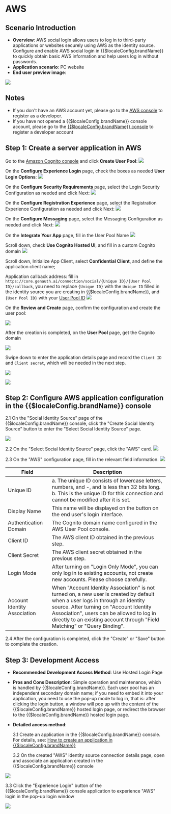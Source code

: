# AWS

<LastUpdated />

## Scenario Introduction

- **Overview**: AWS social login allows users to log in to third-party applications or websites securely using AWS as the identity source. Configure and enable AWS social login in {{$localeConfig.brandName}} to quickly obtain basic AWS information and help users log in without passwords.
- **Application scenario**: PC website
- **End user preview image**:

![](./images/login-app-1.jpeg)

## Notes

- If you don't have an AWS account yet, please go to the [AWS console](https://console.aws.amazon.com/) to register as a developer.
- If you have not opened a {{$localeConfig.brandName}} console account, please go to the [{{$localeConfig.brandName}} console](https://www.genauth.ai/) to register a developer account

## Step 1: Create a server application in AWS

Go to the [Amazon Cognito console](https://console.aws.amazon.com/cognito/home) and click **Create User Pool**:
![](./images/open-manage-center-1.jpg)

On the **Configure Experience Login** page, check the boxes as needed **User Login Options**:
![](./images/open-account-1.jpg)

On the **Configure Security Requirements** page, select the Login Security Configuration as needed and click Next:
![](./images/create-client-1.jpeg)

On the **Configure Registration Experience** page, select the Registration Experience Configuration as needed and click Next:
![](./images/create-client-2.jpeg)

On the **Configure Messaging** page, select the Messaging Configuration as needed and click Next:
![](./images/create-client-3.jpeg)

On the **Integrate Your App** page, fill in the User Pool Name
![](./images/create-client-4.jpeg)

Scroll down, check **Use Cognito Hosted UI**, and fill in a custom Cognito domain
![](./images/create-client-5.jpg)

Scroll down, Initialize App Client, select **Confidential Client**, and define the application client name;

Application callback address: fill in `https://core.genauth.ai/connection/social/{Unique ID}/{User Pool ID}/callback`, you need to replace `{Unique ID}` with the `Unique ID` filled in the identity source you are creating in {{$localeConfig.brandName}}, and `{User Pool ID}` with your [User Pool ID](/guides/faqs/get-userpool-id-and-secret.md)
![](./images/create-client-6.jpeg)

On the **Review and Create** page, confirm the configuration and create the user pool:

![](./images/create-client-7.jpeg)

After the creation is completed, on the **User Pool** page, get the Cognito domain

![](./images/create-client-8.jpg)

Swipe down to enter the application details page and record the `Client ID` and `Client secret`, which will be needed in the next step.

![](./images/get-client-info.jpeg)

![](./images/get-client-info-2.jpeg)

## Step 2: Configure AWS application configuration in the {{$localeConfig.brandName}} console

2.1 On the "Social Identity Source" page of the {{$localeConfig.brandName}} console, click the "Create Social Identity Source" button to enter the "Select Social Identity Source" page.

![](~@imagesZhCn/guides/connections/create-social-idp.jpg)

2.2 On the "Select Social Identity Source" page, click the "AWS" card.
![](./images/add-app-1.jpeg)

2.3 On the "AWS" configuration page, fill in the relevant field information.
![](./images/add-app-2.jpeg)

| Field                        | Description                                                                                                                                                                                                                                                                                         |
| ---------------------------- | --------------------------------------------------------------------------------------------------------------------------------------------------------------------------------------------------------------------------------------------------------------------------------------------------- |
| Unique ID                    | a. The unique ID consists of lowercase letters, numbers, and -, and is less than 32 bits long. <br />b. This is the unique ID for this connection and cannot be modified after it is set.                                                                                                           |
| Display Name                 | This name will be displayed on the button on the end user's login interface.                                                                                                                                                                                                                        |
| Authentication Domain        | The Cognito domain name configured in the AWS User Pool console.                                                                                                                                                                                                                                    |
| Client ID                    | The AWS client ID obtained in the previous step.                                                                                                                                                                                                                                                    |
| Client Secret                | The AWS client secret obtained in the previous step.                                                                                                                                                                                                                                                |
| Login Mode                   | After turning on "Login Only Mode", you can only log in to existing accounts, not create new accounts. Please choose carefully.                                                                                                                                                                     |
| Account Identity Association | When "Account Identity Association" is not turned on, a new user is created by default when a user logs in through an identity source. After turning on "Account Identity Association", users can be allowed to log in directly to an existing account through "Field Matching" or "Query Binding". |

2.4 After the configuration is completed, click the "Create" or "Save" button to complete the creation.

## Step 3: Development Access

- **Recommended Development Access Method**: Use Hosted Login Page
- **Pros and Cons Description**: Simple operation and maintenance, which is handled by {{$localeConfig.brandName}}. Each user pool has an independent secondary domain name; if you need to embed it into your application, you need to use the pop-up mode to log in, that is: after clicking the login button, a window will pop up with the content of the {{$localeConfig.brandName}} hosted login page, or redirect the browser to the {{$localeConfig.brandName}} hosted login page.
- **Detailed access method**:

  3.1 Create an application in the {{$localeConfig.brandName}} console. For details, see: [How to create an application in {{$localeConfig.brandName}}](/guides/app-new/create-app/create-app.md)

  3.2 On the created "AWS" identity source connection details page, open and associate an application created in the {{$localeConfig.brandName}} console

![](./images/connect-app.jpeg)

3.3 Click the "Experience Login" button of the {{$localeConfig.brandName}} console application to experience "AWS" login in the pop-up login window

![](./images/test-aws.jpeg)
